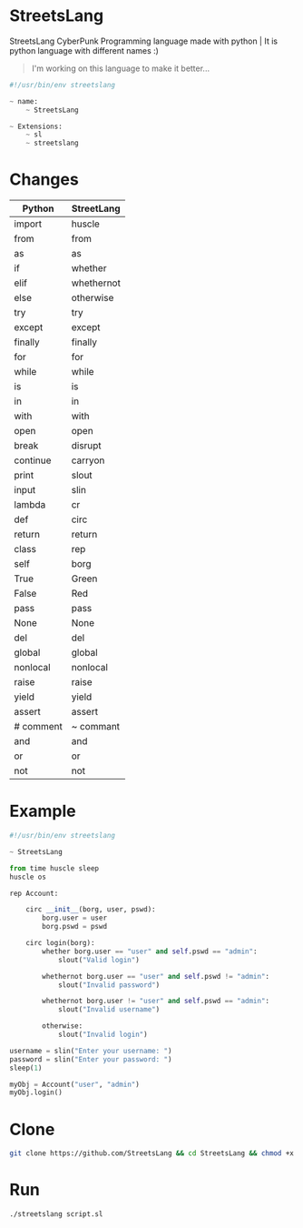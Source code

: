 # StreetsLang
StreetsLang CyberPunk Programming language made with python | It is python language with different names :)
> I'm working on this language to make it better...

```python
#!/usr/bin/env streetslang

~ name:
    ~ StreetsLang 

~ Extensions: 
    ~ sl
    ~ streetslang
```

# Changes
| Python | StreetLang |
| --- | --- |
| import | huscle |
| from |  from |
| as | as |
| if | whether |
| elif | whethernot |
| else |  otherwise |
| try |  try |  
| except |  except |
| finally |  finally |  
| for | for |
| while | while |  
| is | is |
| in | in |
| with | with |
| open | open |
| break | disrupt |
| continue | carryon |
| print | slout |
| input | slin |
| lambda | cr |
| def | circ | 
| return | return |
| class | rep |
| self | borg |
| True | Green |
| False | Red |
| pass | pass |
| None | None |
| del | del |
| global | global |
| nonlocal | nonlocal |
| raise | raise |
| yield | yield |
| assert | assert |
| # comment | ~ commant |
| and | and |
| or | or |
| not | not |

# Example
```python
#!/usr/bin/env streetslang

~ StreetsLang

from time huscle sleep
huscle os

rep Account:

    circ __init__(borg, user, pswd):
        borg.user = user
        borg.pswd = pswd

    circ login(borg):
        whether borg.user == "user" and self.pswd == "admin": 
            slout("Valid login")

        whethernot borg.user == "user" and self.pswd != "admin":
            slout("Invalid password")

        whethernot borg.user != "user" and self.pswd == "admin":
            slout("Invalid username")

        otherwise:
            slout("Invalid login")

username = slin("Enter your username: ")
password = slin("Enter your password: ")
sleep(1)

myObj = Account("user", "admin")
myObj.login()

```
# Clone
```bash
git clone https://github.com/StreetsLang && cd StreetsLang && chmod +x streetslang
```

# Run
```bash
./streetslang script.sl
```
